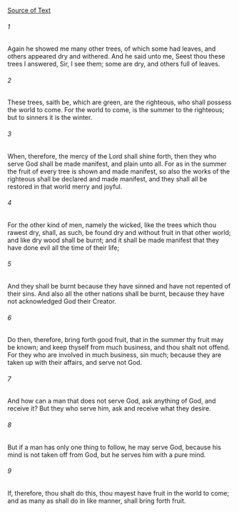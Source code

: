 [Source of Text](https://github.com/scrollmapper/bible_databases_deuterocanonical)

###### 1
Again he showed me many other trees, of which some had leaves, and others appeared dry and withered. And he said unto me, Seest thou these trees I answered, Sir, I see them; some are dry, and others full of leaves.

###### 2
These trees, saith be, which are green, are the righteous, who shall possess the world to come. For the world to come, is the summer to the righteous; but to sinners it is the winter.

###### 3
When, therefore, the mercy of the Lord shall shine forth, then they who serve God shall be made manifest, and plain unto all. For as in the summer the fruit of every tree is shown and made manifest, so also the works of the righteous shall be declared and made manifest, and they shall all be restored in that world merry and joyful.

###### 4
For the other kind of men, namely the wicked, like the trees which thou rawest dry, shall, as such, be found dry and without fruit in that other world; and like dry wood shall be burnt; and it shall be made manifest that they have done evil all the time of their life;

###### 5
And they shall be burnt because they have sinned and have not repented of their sins. And also all the other nations shall be burnt, because they have not acknowledged God their Creator.

###### 6
Do then, therefore, bring forth good fruit, that in the summer thy fruit may be known; and keep thyself from much business, and thou shalt not offend. For they who are involved in much business, sin much; because they are taken up with their affairs, and serve not God.

###### 7
And how can a man that does not serve God, ask anything of God, and receive it? But they who serve him, ask and receive what they desire.

###### 8
But if a man has only one thing to follow, he may serve God, because his mind is not taken off from God, but he serves him with a pure mind.

###### 9
If, therefore, thou shalt do this, thou mayest have fruit in the world to come; and as many as shall do in like manner, shall bring forth fruit.